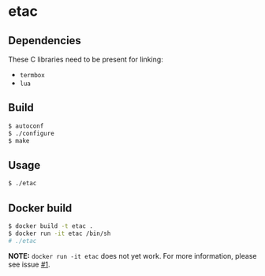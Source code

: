 etac
====

Dependencies
------------

These C libraries need to be present for linking:

* `termbox`
* `lua`

Build
-----

```bash
$ autoconf
$ ./configure
$ make
```

Usage
-----

```bash
$ ./etac
```

Docker build
------------

```bash
$ docker build -t etac .
$ docker run -it etac /bin/sh
# ./etac
```

**NOTE:** `docker run -it etac` does not yet work. For more information, please see issue [#1](https://github.com/forestbelton/etac/issues/1).
